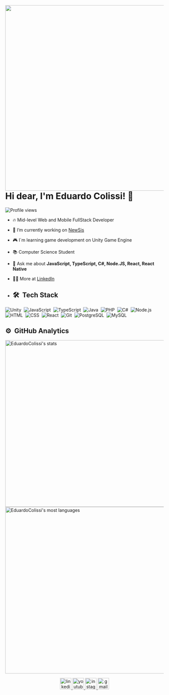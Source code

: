 <img align="right" height="590em" src="https://raw.githubusercontent.com/gist/EduardoColissi/cd02da9576fa4e09450535240b201fd6/raw/3eef19350e4cc2a007be945d35f7a77fdc5d1d6f/githubcard.svg" />

<h1 align="left">Hi dear, I'm Eduardo Colissi! 🚀 </h1>
<p align="left"> <img src="https://komarev.com/ghpvc/?username=EduardoColissi&color=green" alt="Profile views" /> </p>


- 🔥 Mid-level Web and Mobile  FullStack Developer

- 🔭 I’m currently working on [NewSis](https://www.linkedin.com/company/newsis-oficial/)

- 🎮 I`m learning game development on Unity Game Engine

- 📚 Computer Science Student

- 💬 Ask me about **JavaScript, TypeScript, C#, Node.JS, React, React Native**

- 👨‍💻 More at [LinkedIn](https://www.linkedin.com/in/eduardo-colissi-7b873321b/)

- ## 🛠 &nbsp;Tech Stack

![Unity](https://img.shields.io/badge/-Unity-05122A?style=flat&logo=unity)&nbsp;
![JavaScript](https://img.shields.io/badge/-JavaScript-05122A?style=flat&logo=javascript)&nbsp;
![TypeScript](https://img.shields.io/badge/-TypeScript-05122A?style=flat&logo=typescript)&nbsp;
![Java](https://img.shields.io/badge/-Java-05122A?style=flat&logo=java)&nbsp;
![PHP](https://img.shields.io/badge/-PHP-05122A?style=flat&logo=php)&nbsp;
![C#](https://img.shields.io/badge/-C#-05122A?style=flat&logo=c#)&nbsp;
![Node.js](https://img.shields.io/badge/-Node.js-05122A?style=flat&logo=node.js)&nbsp;
![HTML](https://img.shields.io/badge/-HTML-05122A?style=flat&logo=HTML5)&nbsp;
![CSS](https://img.shields.io/badge/-CSS-05122A?style=flat&logo=CSS3&logoColor=1572B6)&nbsp;
![React](https://img.shields.io/badge/-React-05122A?style=flat&logo=react)&nbsp;
![Git](https://img.shields.io/badge/-Git-05122A?style=flat&logo=git)&nbsp;
![PostgreSQL](https://img.shields.io/badge/-PostgreSQL-05122A?style=flat&logo=postgresql)&nbsp;
![MySQL](https://img.shields.io/badge/-MySQL-05122A?style=flat&logo=mysql)&nbsp;

## ⚙️ &nbsp;GitHub Analytics

<p align="left">
<img width="530em" src="https://github-readme-stats.vercel.app/api?username=EduardoColissi&show_icons=true&theme=vision-friendly-dark" alt="EduardoColissi's stats"/>
<img width="530em" src="https://github-readme-stats.vercel.app/api/top-langs/?username=EduardoColissi&layout=compact&theme=vision-friendly-dark" alt="EduardoColissi's most languages"/>
</p>

<div align="center">
  <a href="https://www.linkedin.com/in/eduardo-colissi-7b873321b/">
  <img src="https://img.shields.io/static/v1?message=LinkedIn&logo=linkedin&label=&color=0077B5&logoColor=white&labelColor=&style=for-the-badge" height="36" alt="linkedin logo"  />
  </a>
  <a href="https://www.youtube.com/channel/UC8hlIoEU_SC6Cyy5Aoy_5HQ">
  <img src="https://img.shields.io/static/v1?message=Youtube&logo=youtube&label=&color=E4405F&logoColor=white&labelColor=&style=for-the-badge" height="36" alt="youtube logo"  />
  </a>
  <a href="https://www.instagram.com/eduardocolissi/">
  <img src="https://img.shields.io/static/v1?message=Instagram&logo=instagram&label=&color=E4405F&logoColor=white&labelColor=&style=for-the-badge" height="36" alt="instagram logo"  />
  </a>
  <a href="mailto:colissi.eduardo.com">
  <img src="https://img.shields.io/badge/Gmail-D14836?style=for-the-badge&logo=gmail&logoColor=white" height="36" alt="gmail logo"  />
</div>

